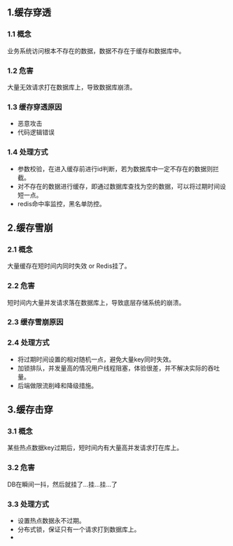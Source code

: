 ## 1.缓存穿透
### 1.1 概念
业务系统访问根本不存在的数据，数据不存在于缓存和数据库中。
### 1.2 危害
大量无效请求打在数据库上，导致数据库崩溃。
### 1.3 缓存穿透原因
+ 恶意攻击
+ 代码逻辑错误
### 1.4 处理方式
+ 参数校验，在进入缓存前进行id判断，若为数据库中一定不存在的数据则拦截。
+ 对不存在的数据进行缓存，即通过数据库查找为空的数据，可以将过期时间设短一点。
+ redis命中率监控，黑名单防控。
## 2.缓存雪崩
### 2.1 概念
大量缓存在短时间内同时失效 or Redis挂了。
### 2.2 危害
短时间内大量并发请求落在数据库上，导致底层存储系统的崩溃。
### 2.3 缓存雪崩原因
### 2.4 处理方式
+ 将过期时间设置的相对随机一点，避免大量key同时失效。
+ 加锁排队，并发量高的情况用户线程阻塞，体验很差，并不解决实际的吞吐量。
+ 后端做限流削峰和降级措施。
## 3.缓存击穿
### 3.1 概念
某些热点数据key过期后，短时间内有大量高并发请求打在库上。
### 3.2 危害
DB在瞬间一抖，然后就挂了...挂...挂...了
### 3.3 处理方式
+ 设置热点数据永不过期。
+ 分布式锁，保证只有一个请求打到数据库上。
+ 
